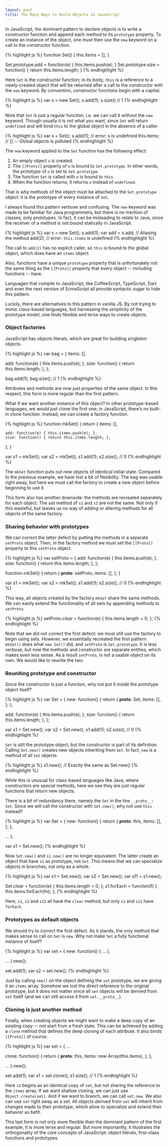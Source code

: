 ```yaml
---
layout: post
title: The Many Ways to Build Objects in JavaScript
---
```


In JavaScript, the dominant pattern to declare objects is to write a
constructor function and append each method to its `prototype`
property.  To create an instance of the object, one must then use the
`new` keyword on a call to the constructor function.

{% highlight js %}
function Set() {
  this.items = [];
}

Set.prototype.add = function(e) { this.items.push(e); }
Set.prototype.size = function() { return this.items.length; }
{% endhighlight %}

Here `Set` is the constructor function; in its body, `this` is a
reference to a newly-created object that will be returned after a call
to the constructor with the `new` keyword.  By convention, constructor
functions begin with a capital.

{% highlight js %}
var s = new Set();
s.add(1);
s.size() // 1
{% endhighlight %}

Note that `Set` is just a regular function, i.e. we can call it
without the `new` keyword.  Though usually it is not what you want,
since `Set` will return `undefined` and will bind `this` to the global
object in the absence of a caller.

{% highlight js %}
var s = Set();
s.add(1); // error: s is undefined
this.items; // [] -- Global objects is polluted
{% endhighlight %}

The `new` keyword applied to the `Set` function has the following
effect:

1. An empty object `o` is created.
2. The `[[Proto]]` property of `o` is bound to `Set.prototype`.  In
   other words, the prototype of `o` is set to `Set.prototype`.
3. The function `Set` is called with `o` is bound to `this`.
4. When the function returns, it returns `o` instead of `undefined`.

That is why methods of the object must be attached to the
`Set.prototype` object: it is the prototype of every instance of
`Set`.

I always found this pattern verbose and confusing.  The `new` keyword
was made to be familiar for Java programmers, but there is no mention
of classes, only prototypes.  In fact, it can be misleading to relate
to Java, since the receiver of a method is not bound statically in
JavaScript.

{% highlight js %}
var s = new Set();
s.add(1);
var add = s.add;    // Aliasing the method
add(2);             // error: `this.items` is undefined
{% endhighlight %}

The call to `add(2)` has no explicit caller, so `this` is bound to the
global object, which does have an `items` object.

Also, functions have a unique `prototype` property that is
unfortunately not the same thing as the `[[Proto]]` property that
every object -- including functions -- have.

Languages that compile to JavaScript, like CoffeeScript, TypeScript,
Dart and even the next version of EcmaScript all provide syntactic
sugar to hide this pattern.

Luckily, there are alternatives to this pattern in vanilla JS.  By not
trying to mimic class-based languages, but harnessing the simplicity
of the prototype model, one finds flexible and terse ways to create
objects.

### Object factories

JavaScript has objects literals, which are great for building
singleton objects.

{% highlight js %}
var bag = {
  items: [],

  add: function(e) { this.items.push(e); },
  size: function() { return this.items.length; },
};

bag.add(1);
bag.size(); // 1
{% endhighlight %}

Attributes and methods are now just properties of the same object.
In this respect, this form is more regular than the first pattern.

What if we want another instance of this object?  In other
prototype-based languages, we would just clone the first one; in
JavaScript, there’s no built-in clone function.  Instead, we can
create a factory function.

{% highlight js %}
function mkSet() {
  return {
    items: [],

    add: function(e) { this.items.push(e); },
    size: function() { return this.items.length; },
  };
}

var s1 = mkSet();
var s2 = mkSet();
s1.add(1);
s2.size(); // 0
{% endhighlight %}

The `mkSet` function puts out new objects of identical initial state.
Compared to the previous example, we have lost a bit of flexibility.
The bag was usable right away, but here we must call the factory to
create a new object before beginning to use it.

This form also has another downside: the methods are recreated
separately for each object.  The `add` method of `s1` and `s2` are not
the same.  Not only if this wasteful, but leaves us no way of adding
or altering methods for all objects of the same factory.

### Sharing behavior with prototypes

We can correct the latter defect by putting the methods in a separate
`setProto` object.  Then, in the factory method we must set the
`[[Proto]]` property to this `setProto` object.

{% highlight js %}
var setProto = {
  add: function(e) { this.items.push(e); },
  size: function() { return this.items.length; },
};

function mkSet() {
  return {
    __proto__: setProto,
    items: [],
  };
}

var s1 = mkSet();
var s2 = mkSet();
s1.add(1);
s2.size(); // 0
{% endhighlight %}

This way, all objects created by the factory `mkSet` share the same
methods.  We can easily extend the functionality of all sets by
appending methods to `setProto`.

{% highlight js %}
setProto.clear = function(e) { this.items.length = 0; };
{% endhighlight %}

Note that we did not correct the first defect: we must still use the
factory to begin using sets.  However, we essentially recreated the
first pattern: `mkSet()` does what `new Set()` did, and `setProto` is
`Set.prototype`.  It is less verbose, but now the methods and
constructor are separate entities, which makes even less sense.  As a
result `setProto`, is not a usable object on its own.  We would like
to reunite the two.

### Reuniting prototype and constructor

Since the constructor is just a function, why not put it inside the
prototype object itself?

{% highlight js %}
var Set = {
  new: function() {
    return {
      __proto__: Set,
      items: [],
    };
  },

  add: function(e) { this.items.push(e); },
  size: function() { return this.items.length; },
};

var s1 = Set.new();
var s2 = Set.new();
s1.add(1);
s2.size(); // 0
{% endhighlight %}

`Set` is still the prototype object, but the constructor is part of
its definition.  Calling `Set.new()` creates new objects inheriting
from `Set`.  In fact, `new` is a method of all `Set` objects.

{% highlight js %}
s1.new(); // Exactly the same as Set.new()
{% endhighlight %}

While this is unusual for class-based languages like Java, where
constructors are special methods, here we see they are just regular
functions that return new objects.

There is a bit of redundancy there, namely the `Set` in the line
`__proto__: Set`.  Since we will call the constructor with
`Set.new()`, why not use `this` instead?

{% highlight js %}
var Set = {
  new: function() {
    return {
      __proto__: this,
      items: [],
    };
  },

  ...
};

var s1 = Set.new();
{% endhighlight %}

Now `Set.new()` and `s1.new()` are no longer equivalent.  The latter
create an object that have `s1` as prototype, not `Set`.  This means
that we can specialize objects in branches, not only as a whole.

{% highlight js %}
var s1 = Set.new();
var s2 = Set.new();
var s11 = s1.new();

Set.clear = function(e) { this.items.length = 0; };
s1.forEach = function(f) { this.items.forEach(fn); };
{% endhighlight %}

Here, `s1`, `s2` and `s11` all have the `clear` method, but only `s1`
and `s11` have `forEach`.

### Prototypes as default objects

We should try to correct the first defect.  As it stands, the only
method that makes sense to call on `Set` is `new`.  Why not make `Set`
a fully functional instance of itself?

{% highlight js %}
var set = {
  new: function() {
    ...
  },

  ...
}.new();

set.add(1);
var s2 = set.new();
{% endhighlight %}

Just by calling `new()` on the object defining the `set` prototype, we
are giving it an `items` array.  Somehow we lost the direct reference
to the original prototype, but it does not matter since all `set`
objects will be derived from `set` itself (and we can still access it
from `set.__proto__`).

### Cloning is just another method

Finally, when creating objects we might want to make a deep copy of
an existing copy -- not start from a fresh state.  This can be
achieved by adding a `clone` method that defines the deep cloning of
each attribute.  It also binds `[[Proto]]` of course.

{% highlight js %}
var set = {
  ...

  clone: function() {
    return {
      __proto__: this,
      items: new Array(this.items),
    };
  },

  ...
}.new();

set.add(1);
var s1 = set.clone();
s1.size(); // 1
{% endhighlight %}

Here `s1` begins as an identical copy of `set`, but not sharing the
reference to the `items` array.  If we want shallow cloning, we can
just use `Object.create(set)`.  And if we want to branch, we can call
`set.new`.  We also can use `set` right away as a set.  All objects
derived from `set` will inherit from changes made to their prototype,
which allow to specialize and extend their behavior as befit.

This last form is not only more flexible than the dominant pattern of
the first example, it is more terse and regular.  But more
importantly, it illustrates the orthogonality of the core concepts of
JavaScript: object literals, first-class functions and prototypes.
